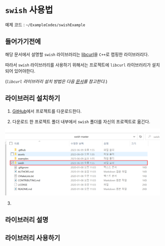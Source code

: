 # `swish` 사용법

예제 코드 : `~/ExampleCodes/swishExample`

## 들어가기전에

해당 문서에서 설명할 `swish` 라이브러리는 [libcurl](https://github.com/curl/curl)을 `C++`로 랩핑한 라이브러리다.

따라서 `swish` 라이브러리를 사용하기 위해서는 프로젝트에 `libcurl` 라이브러리가 설치되어 있어야한다. 

(*`libcurl` 라이브러리 설치 방법은 다음 [문서](~/Manuals/libcurl.md)를 참고한다.*)

## 라이브러리 설치하기

1. [GitHub](https://github.com/lamarrr/swish)에서 프로젝트를 다운로드한다.

2. 다운로드 한 프로젝트 폴더 내부에서 `swish` 폴더를 자신의 프로젝트로 옮긴다.

![install_01](../Images/swish/install_01.png)

3. 

## 라이브러리 설명



## 라이브러리 사용하기
